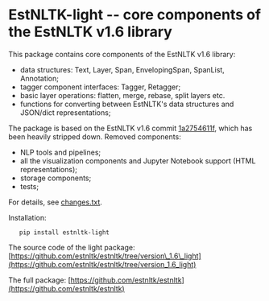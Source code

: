 EstNLTK-light -- core components of the EstNLTK v1.6 library
=====================================================================

This package contains core components of the EstNLTK v1.6 library:

  * data structures: Text, Layer, Span, EnvelopingSpan, SpanList, Annotation;
  * tagger component interfaces: Tagger, Retagger;
  * basic layer operations: flatten, merge, rebase, split layers etc.
  * functions for converting between EstNLTK's data structures and JSON/dict representations;

The package is based on the EstNLTK v1.6 commit [1a2754611f](https://github.com/estnltk/estnltk/tree/1a2754611feec84cdef597a7f74a2cc806964d60), which has been heavily stripped down. Removed components:

  * NLP tools and pipelines;
  * all the visualization components and Jupyter Notebook support (HTML representations);
  * storage components;
  * tests;

For details, see [changes.txt](changes.txt). 

Installation:

```
   pip install estnltk-light
```

The source code of the light package: [https://github.com/estnltk/estnltk/tree/version\_1.6\_light](https://github.com/estnltk/estnltk/tree/version_1.6_light)

The full package: [https://github.com/estnltk/estnltk](https://github.com/estnltk/estnltk)



